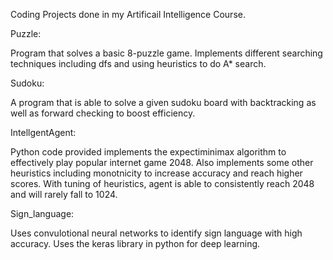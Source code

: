 Coding Projects done in my Artificail Intelligence Course.

Puzzle:

Program that solves a basic 8-puzzle game. Implements different searching techniques including dfs and using heuristics to do A* search.

Sudoku:

A program that is able to solve a given sudoku board with backtracking as well as forward checking to boost efficiency.

IntellgentAgent:

Python code provided implements the expectiminimax algorithm to effectively play popular internet game 2048. Also implements some other heuristics
including monotnicity to increase accuracy and reach higher scores. With tuning of heuristics, agent is able to consistently reach 2048 and will
rarely fall to 1024. 

Sign_language:

Uses convulotional neural networks to identify sign language with high accuracy. Uses the keras library in python for deep learning.
